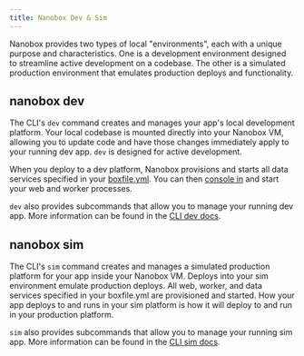 ```yaml
---
title: Nanobox Dev & Sim
---
```


Nanobox provides two types of local "environments", each with a unique purpose and characteristics. One is a development environment designed to streamline active development on a codebase. The other is a simulated production environment that emulates production deploys and functionality.

## nanobox dev
The CLI's `dev` command creates and manages your app's local development platform. Your local codebase is mounted directly into your Nanobox VM, allowing you to update code and have those changes immediately apply to your running dev app. `dev` is designed for active development.

When you deploy to a dev platform, Nanobox provisions and starts all data services specified in your [boxfile.yml](/app-config/boxfile.yml/). You can then [console in](/cli/dev/console/) and start your web and worker processes.

`dev` also provides subcommands that allow you to manage your running dev app. More information can be found in the [CLI dev docs](/cli/dev/).

## nanobox sim
The CLI's `sim` command creates and manages a simulated production platform for your app inside your Nanobox VM. Deploys into your sim environment emulate production deploys. All web, worker, and data services specified in your boxfile.yml are provisioned and started. How your app deploys to and runs in your sim platform is how it will deploy to and run in your production platform.

`sim` also provides subcommands that allow you to manage your running sim app. More information can be found in the [CLI sim docs](/cli/dev/).
